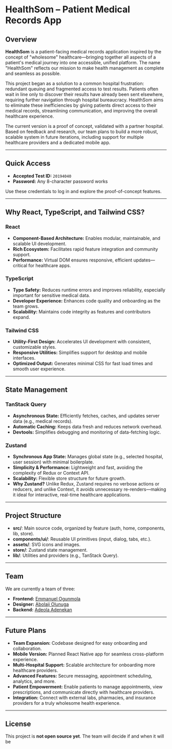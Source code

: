 # HealthSom – Patient Medical Records App

## Overview

**HealthSom** is a patient-facing medical records application inspired by the concept of "wholesome" healthcare—bringing together all aspects of a patient's medical journey into one accessible, unified platform. The name "HealthSom" reflects our mission to make health management as complete and seamless as possible.

This project began as a solution to a common hospital frustration: redundant queuing and fragmented access to test results. Patients often wait in line only to discover their results have already been sent elsewhere, requiring further navigation through hospital bureaucracy. HealthSom aims to eliminate these inefficiencies by giving patients direct access to their medical records, streamlining communication, and improving the overall healthcare experience.

The current version is a proof of concept, validated with a partner hospital. Based on feedback and research, our team plans to build a more robust, scalable system in future iterations, including support for multiple healthcare providers and a dedicated mobile app.

---

## Quick Access

- **Accepted Test ID:** `20194040`
- **Password:** Any 8-character password works

Use these credentials to log in and explore the proof-of-concept features.

---

## Why React, TypeScript, and Tailwind CSS?

### React

- **Component-Based Architecture:** Enables modular, maintainable, and scalable UI development.
- **Rich Ecosystem:** Facilitates rapid feature integration and community support.
- **Performance:** Virtual DOM ensures responsive, efficient updates—critical for healthcare apps.

### TypeScript

- **Type Safety:** Reduces runtime errors and improves reliability, especially important for sensitive medical data.
- **Developer Experience:** Enhances code quality and onboarding as the team grows.
- **Scalability:** Maintains code integrity as features and contributors expand.

### Tailwind CSS

- **Utility-First Design:** Accelerates UI development with consistent, customizable styles.
- **Responsive Utilities:** Simplifies support for desktop and mobile interfaces.
- **Optimized Output:** Generates minimal CSS for fast load times and smooth user experience.

---

## State Management

### TanStack Query

- **Asynchronous State:** Efficiently fetches, caches, and updates server data (e.g., medical records).
- **Automatic Caching:** Keeps data fresh and reduces network overhead.
- **Devtools:** Simplifies debugging and monitoring of data-fetching logic.

### Zustand

- **Synchronous App State:** Manages global state (e.g., selected hospital, user session) with minimal boilerplate.
- **Simplicity & Performance:** Lightweight and fast, avoiding the complexity of Redux or Context API.
- **Scalability:** Flexible store structure for future growth.
- **Why Zustand?** Unlike Redux, Zustand requires no verbose actions or reducers, and unlike Context, it avoids unnecessary re-renders—making it ideal for interactive, real-time healthcare applications.

---

## Project Structure

- **src/**: Main source code, organized by feature (auth, home, components, lib, store).
- **components/ui/**: Reusable UI primitives (input, dialog, tabs, etc.).
- **assets/**: SVG icons and images.
- **store/**: Zustand state management.
- **lib/**: Utilities and providers (e.g., TanStack Query).

---

## Team

We are currently a team of three:

- **Frontend:** [Emmanuel Ogunmola](mailto:emmanuelogunmola416@gmail.com)
- **Designer:** [Abolaji Olunuga](mailto:abolaji.olunugaa@gmail.com)
- **Backend:** [Adeola Adenekan](mailto:adexsquare4192@gmail.com)

---

## Future Plans

- **Team Expansion:** Codebase designed for easy onboarding and collaboration.
- **Mobile Version:** Planned React Native app for seamless cross-platform experience.
- **Multi-Hospital Support:** Scalable architecture for onboarding more healthcare providers.
- **Advanced Features:** Secure messaging, appointment scheduling, analytics, and more.
- **Patient Empowerment:** Enable patients to manage appointments, view prescriptions, and communicate directly with healthcare providers.
- **Integration:** Connect with external labs, pharmacies, and insurance providers for a truly wholesome health experience.

---

## License

This project is **not open source yet**. The team will decide if and when it will be
